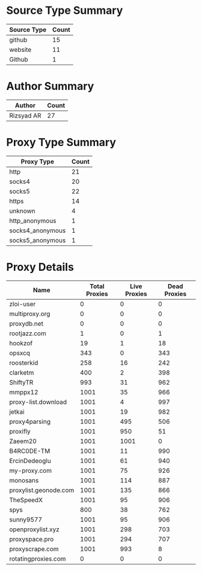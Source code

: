 # Source Type Summary

| Source Type | Count |
|-------------|-------|
| github | 15 |
| website | 11 |
| Github | 1 |


# Author Summary

| Author | Count |
|--------|-------|
| Rizsyad AR | 27 |


# Proxy Type Summary

| Proxy Type | Count |
|------------|-------|
| http | 21 |
| socks4 | 20 |
| socks5 | 22 |
| https | 14 |
| unknown | 4 |
| http_anonymous | 1 |
| socks4_anonymous | 1 |
| socks5_anonymous | 1 |


# Proxy Details

| Name | Total Proxies | Live Proxies | Dead Proxies |
|------|---------------|--------------|---------------|
| zloi-user | 0 | 0 | 0 |
| multiproxy.org | 0 | 0 | 0 |
| proxydb.net | 0 | 0 | 0 |
| rootjazz.com | 1 | 0 | 1 |
| hookzof | 19 | 1 | 18 |
| opsxcq | 343 | 0 | 343 |
| roosterkid | 258 | 16 | 242 |
| clarketm | 400 | 2 | 398 |
| ShiftyTR | 993 | 31 | 962 |
| mmppx12 | 1001 | 35 | 966 |
| proxy-list.download | 1001 | 4 | 997 |
| jetkai | 1001 | 19 | 982 |
| proxy4parsing | 1001 | 495 | 506 |
| proxifly | 1001 | 950 | 51 |
| Zaeem20 | 1001 | 1001 | 0 |
| B4RC0DE-TM | 1001 | 11 | 990 |
| ErcinDedeoglu | 1001 | 61 | 940 |
| my-proxy.com | 1001 | 75 | 926 |
| monosans | 1001 | 114 | 887 |
| proxylist.geonode.com | 1001 | 135 | 866 |
| TheSpeedX | 1001 | 95 | 906 |
| spys | 800 | 38 | 762 |
| sunny9577 | 1001 | 95 | 906 |
| openproxylist.xyz | 1001 | 298 | 703 |
| proxyspace.pro | 1001 | 294 | 707 |
| proxyscrape.com | 1001 | 993 | 8 |
| rotatingproxies.com | 0 | 0 | 0 |
